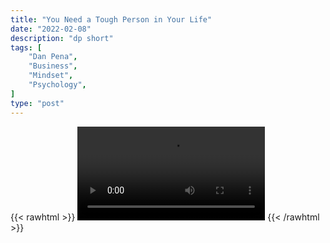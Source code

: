 ```yaml
---
title: "You Need a Tough Person in Your Life"
date: "2022-02-08"
description: "dp short"
tags: [
    "Dan Pena",
    "Business",
    "Mindset",
    "Psychology",
]
type: "post"
---
```

{{< rawhtml >}}
    <video width="auto" height="auto" controls>
        <source src="https://clips.dev00ps.com/Dan%20Pena/YOU%20NEED%20A%20TOUGH%20PERSON%20IN%20YOUR%20LIFE.mp4" type="video/mp4"> 
    </video>
{{< /rawhtml >}}
